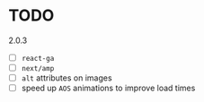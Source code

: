 # TODO

2.0.3

- [ ] `react-ga`
- [ ] `next/amp`
- [ ] `alt` attributes on images
- [ ] speed up `AOS` animations to improve load times